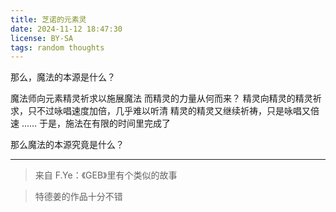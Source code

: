 ```yaml
---
title: 芝诺的元素灵
date: 2024-11-12 18:47:30
license: BY-SA
tags: random thoughts
---
```

那么，魔法的本源是什么？
<!-- more -->

魔法师向元素精灵祈求以施展魔法
而精灵的力量从何而来？
精灵向精灵的精灵祈求，只不过咏唱速度加倍，几乎难以听清
精灵的精灵又继续祈祷，只是咏唱又倍速
……
于是，施法在有限的时间里完成了

那么魔法的本源究竟是什么？

---
> 来自 F.Ye：《GEB》里有个类似的故事

> 特德姜的作品十分不错